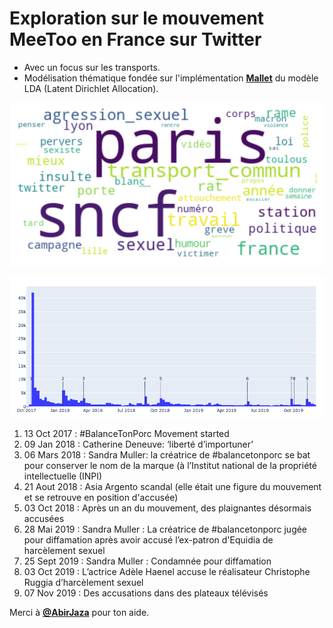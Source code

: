 # Exploration sur le mouvement MeeToo en France sur Twitter

- Avec un focus sur les transports.
- Modélisation thématique fondée sur l'implémentation **[Mallet](http://mallet.cs.umass.edu/topics.php)** du modèle LDA (Latent Dirichlet Allocation).

![Topic transports](/images/intro2.png)

![Topic transports](/images/timeline.png)

1. 13 Oct 2017 : #BalanceTonPorc Movement started
2. 09 Jan 2018 : Catherine Deneuve: ‘liberté d’importuner’
3. 06 Mars 2018 : Sandra Muller: la créatrice de #balancetonporc se bat pour conserver le nom de la marque (à l’Institut national de la propriété intellectuelle (INPI)
4. 21 Aout 2018 : Asia Argento scandal (elle était une figure du mouvement et se retrouve en position d'accusée) 
5. 03 Oct 2018 : Après un an du mouvement, des plaignantes désormais accusées
6. 28 Mai 2019 : Sandra Muller : La créatrice de #balancetonporc jugée pour diffamation après avoir accusé l’ex-patron d'Equidia de harcèlement sexuel
7. 25 Sept 2019 : Sandra Muller : Condamnée pour diffamation
8. 03 Oct 2019 : L’actrice Adèle Haenel accuse le réalisateur Christophe Ruggia d’harcèlement sexuel
9. 07 Nov 2019 : Des accusations dans des plateaux télévisés

Merci à **[@AbirJaza](https://github.com/AbirJaza)** pour ton aide.
